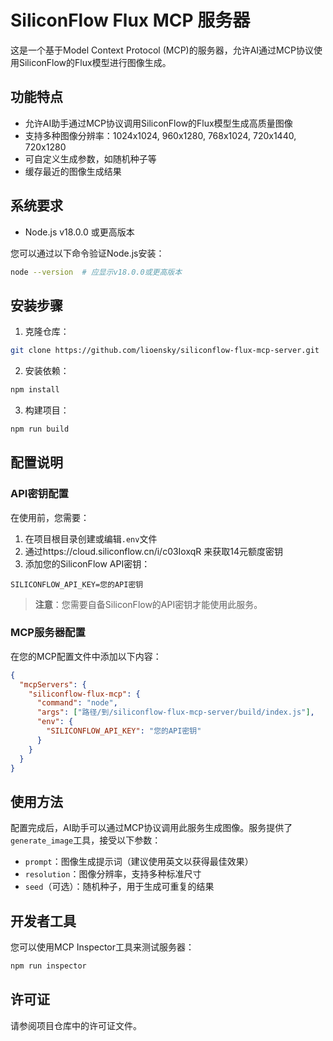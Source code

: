 # SiliconFlow Flux MCP 服务器

这是一个基于Model Context Protocol (MCP)的服务器，允许AI通过MCP协议使用SiliconFlow的Flux模型进行图像生成。

## 功能特点

- 允许AI助手通过MCP协议调用SiliconFlow的Flux模型生成高质量图像
- 支持多种图像分辨率：1024x1024, 960x1280, 768x1024, 720x1440, 720x1280
- 可自定义生成参数，如随机种子等
- 缓存最近的图像生成结果

## 系统要求

- Node.js v18.0.0 或更高版本

您可以通过以下命令验证Node.js安装：

```bash
node --version  # 应显示v18.0.0或更高版本
```

## 安装步骤

1. 克隆仓库：

```bash
git clone https://github.com/lioensky/siliconflow-flux-mcp-server.git
```

2. 安装依赖：

```bash
npm install
```

3. 构建项目：

```bash
npm run build
```

## 配置说明

### API密钥配置

在使用前，您需要：

1. 在项目根目录创建或编辑`.env`文件
2. 通过https://cloud.siliconflow.cn/i/c03IoxqR 来获取14元额度密钥
3. 添加您的SiliconFlow API密钥：

```
SILICONFLOW_API_KEY=您的API密钥
```

> **注意**：您需要自备SiliconFlow的API密钥才能使用此服务。

### MCP服务器配置

在您的MCP配置文件中添加以下内容：

```json
{
  "mcpServers": {
    "siliconflow-flux-mcp": {
      "command": "node",
      "args": ["路径/到/siliconflow-flux-mcp-server/build/index.js"],
      "env": {
        "SILICONFLOW_API_KEY": "您的API密钥"
      }
    }
  }
}
```

## 使用方法

配置完成后，AI助手可以通过MCP协议调用此服务生成图像。服务提供了`generate_image`工具，接受以下参数：

- `prompt`：图像生成提示词（建议使用英文以获得最佳效果）
- `resolution`：图像分辨率，支持多种标准尺寸
- `seed`（可选）：随机种子，用于生成可重复的结果

## 开发者工具

您可以使用MCP Inspector工具来测试服务器：

```bash
npm run inspector
```

## 许可证

请参阅项目仓库中的许可证文件。
